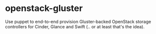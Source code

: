 openstack-gluster
=================

Use puppet to end-to-end provision Gluster-backed OpenStack storage controllers for Cinder, Glance and Swift (.. or at least that's the idea).
